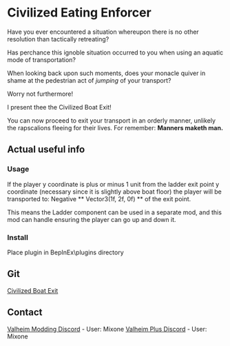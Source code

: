 # Civilized Eating Enforcer

Have you ever encountered a situation whereupon there is no other resolution than tactically retreating?

Has perchance this ignoble situation occurred to you when using an aquatic mode of transportation?

When looking back upon such moments, does your monacle quiver in shame at the pedestrian act of *jumping* of your transport?

Worry not furthermore!

I present thee the Civilized Boat Exit!

You can now proceed to exit your transport in an orderly manner, unlikely the rapscalions fleeing for their lives. For remember: **Manners maketh man.**

## Actual useful info

### Usage

If the player y coordinate is plus or minus 1 unit from the ladder exit point y coordinate (necessary since it is slightly above boat floor) the player will be transported to:
Negative ** Vector3(1f, 2f, 0f) ** of the exit point.

This means the Ladder component can be used in a separate mod, and this mod can handle ensuring the player can go up and down it.

### Install

Place plugin in BepInEx\plugins directory

## Git

[Civilized Boat Exit](https://github.com/Mixone-FinallyHere/TestRunner/tree/main/CivilizedBoatExit)

## Contact

[Valheim Modding Discord](https://discord.gg/p5ashc6HfP) - User: Mixone
[Valheim Plus Discord](https://discord.gg/valheimplus) - User: Mixone